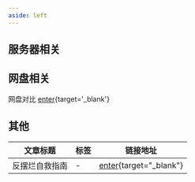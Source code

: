 ```yaml
---
aside: left
---
```

## 服务器相关

## 网盘相关

网盘对比 [enter](/articles/003%20网盘对比.md){target='_blank'}

## 其他

|文章标题|标签|链接地址|
|---|---|---|
|反摆烂自救指南|-|[enter](/articles/24050301%20反摆烂自救指南.md){target="_blank"}|
